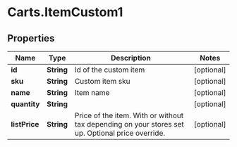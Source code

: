 # Carts.ItemCustom1

## Properties
Name | Type | Description | Notes
------------ | ------------- | ------------- | -------------
**id** | **String** | Id of the custom item | [optional] 
**sku** | **String** | Custom item sku | [optional] 
**name** | **String** | Item name | [optional] 
**quantity** | **String** |  | [optional] 
**listPrice** | **String** | Price of the item. With or without tax depending on your stores set up. Optional price override. | [optional] 
